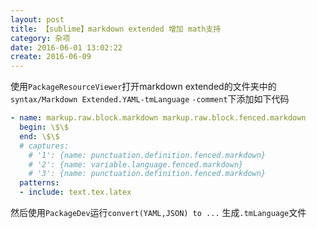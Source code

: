 ```yaml
---
layout: post
title: 【sublime】markdown extended 增加 math支持
category: 杂项
date: 2016-06-01 13:02:22
create: 2016-06-09
---
```



使用`PackageResourceViewer`打开markdown extended的文件夹中的`syntax/Markdown Extended.YAML-tmLanguage` `-comment`下添加如下代码

```yaml
- name: markup.raw.block.markdown markup.raw.block.fenced.markdown
  begin: \$\$
  end: \$\$
  # captures:
    # '1': {name: punctuation.definition.fenced.markdown}
    # '2': {name: variable.language.fenced.markdown}
    # '3': {name: punctuation.definition.fenced.markdown}
  patterns:
  - include: text.tex.latex
```

然后使用`PackageDev`运行`convert(YAML,JSON) to ...` 生成`.tmLanguage`文件


